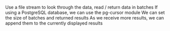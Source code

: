 Use a file stream to look through the data, read / return data in batches
If using a PostgreSQL database, we can use the pg-cursor module
We can set the size of batches and returned results
As we receive more results, we can append them to the currently displayed results